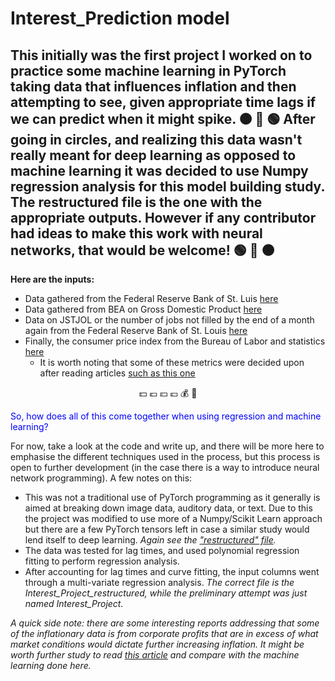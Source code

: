 # Interest_Prediction model
## This initially was the first project I worked on to practice some machine learning in PyTorch taking data that influences inflation and then attempting to see, given appropriate time lags if we can predict when it might spike. ⚫ 🔴 🟢 After going in circles, and realizing this data wasn't really meant for **deep learning** as opposed to **machine learning** it was decided to use Numpy regression analysis for this model building study. The **restructured** file is the one with the appropriate outputs. However if any contributor had ideas to make this work with neural networks, that would be welcome! 🟢 🔴 ⚫ 
**Here are the inputs:**
* Data gathered from the Federal Reserve Bank of St. Luis [here](https://fred.stlouisfed.org/series/M1SL/)
* Data gathered from BEA on Gross Domestic Product [here](https://apps.bea.gov/iTable/?reqid=19&step=2&isuri=1&categories=survey#eyJhcHBpZCI6MTksInN0ZXBzIjpbMSwyLDNdLCJkYXRhIjpbWyJjYXRlZ29yaWVzIiwiU3VydmV5Il0sWyJOSVBBX1RhYmxlX0xpc3QiLCIzIl1dfQ==/)
* Data on JSTJOL or the number of jobs not filled by the end of a month again from the Federal Reserve Bank of St. Louis [here](https://fred.stlouisfed.org/series/JTSJOL)
* Finally, the consumer price index from the Bureau of Labor and statistics [here](https://data.bls.gov/timeseries/CUUR0000SA0)
  * It is worth noting that some of these metrics were decided upon after reading articles [such as this one](https://hbr.org/2022/12/what-causes-inflation)

<p align="center">💵 💶 💴 💷 💰 💸 </p>
<font color="blue"> So, how does all of this come together when using regression and machine learning?</font>

For now, take a look at the code and write up, and there will be more here to emphasise the different techniques used in the process, but this process is open to further development (in the case there is a way to introduce neural network programming). A few notes on this:
* This was not a traditional use of PyTorch programming as it generally is aimed at breaking down image data, auditory data, or text. Due to this the project was modified to use more of a Numpy/Scikit Learn approach but there are a few PyTorch tensors left in case a similar study would lend itself to deep learning. *Again see the ["restructured" file](https://github.com/AxisMeetsWorld/Interest_Prediction_Model/blob/main/Interest_Project_restructured.ipynb).*
* The data was tested for lag times, and used polynomial regression fitting to perform regression analysis.
* After accounting for lag times and curve fitting, the input columns went through a multi-variate regression analysis. 
*The correct file is the Interest_Project_restructured, while the preliminary attempt was just named Interest_Project.*

*A quick side note: there are some interesting reports addressing that some of the inflationary data is from corporate profits that are in excess of what market conditions would dictate further increasing inflation. It might be worth further study to read [this article](https://www.ineteconomics.org/perspectives/blog/profit-inflation-is-real) and compare with the machine learning done here.* 
